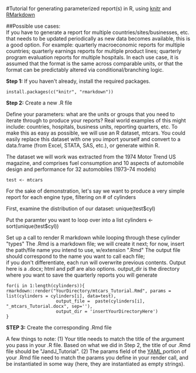 #Tutorial for generating parameterized report(s) in R, using [knitr](https://cran.r-project.org/web/packages/knitr/index.html) and [RMarkdown](http://rmarkdown.rstudio.com/) 

##Possible use cases:  
If you have to generate a report for multiple countries/sites/businesses, etc. that needs to be updated periodically as new data becomes available, this is a good option. For example: quarterly macroeconomic reports for multiple countries; quarterly earnings reports for multiple product lines; quarterly program evaluation reports for multiple hospitals. In each use case, it  is assumed that the format is the same across comparable units, or that the format can be predictably altered via conditional/branching logic. 

**Step 1:** If you haven't already, install the required packages.

    install.packages(c("knitr", "rmarkdown"))

**Step 2:** Create a new .R file

Define your parameters: what are the units or groups that you need to iterate through to produce your reports? Real world examples of this might include: countries, hospitals, business units, reporting quarters, etc. To make this as easy as possible, we will use an R dataset, mtcars. You could easily replace this dataset with one you import yourself and convert to a data.frame (from Excel, STATA, SAS, etc.), or generate within R.

The dataset we will work was extracted from the 1974 Motor Trend US magazine, and comprises fuel consumption 
and 10 aspects of automobile design and performance for 32 automobiles (1973–74 models)
    
    test <- mtcars
    
For the sake of demonstration, let's say we want to produce a very simple report for each engine type, filtering on # of cylinders

First, examine the distribution of our dataset:
    unique(test$cyl) 

Put the paramter you want to loop over into a list
    cylinders <- sort(unique(test$cyl))
    
Set up a call to render R markdown while looping through these cylinder "types"
The .Rmd is a markdown file; we will create it next; for now, insert the path/file name you intend to use,
w/extension ".Rmd" The output file should correspond to the name you want to call each file;  
if you don't differentiate, each run will overwrite previous contents. 
Output here is a .docx; html and pdf are also options. 
output_dir is the directory where you want to save the quarterly reports you will generate
    
    for(i in 1:length(cylinders)){
    rmarkdown::render("YourDirectory/mtcars_Tutorial.Rmd", params = list(cylinders = cylinders[i], data=test),
                       output_file =  paste(cylinders[i], "_mtcars_Tutorial.docx", sep=''), 
                       output_dir = 'insertYourDirectoryHere')
    }

**STEP 3:** Create the corresponding .Rmd file

A few things to note: (1) Your title needs to match the title of the argument you pass in your .R file. Based 
on what we did in Step 2, the title of our .Rmd file should be "JandJ_Tutorial". (2) The params field of the <a href = "https://en.wikipedia.org/wiki/YAML" > YAML </a> portion of your .Rmd file need to match the params you define in your render 
call, and be instantiated in some way (here, they are instantiated as empty strings).






